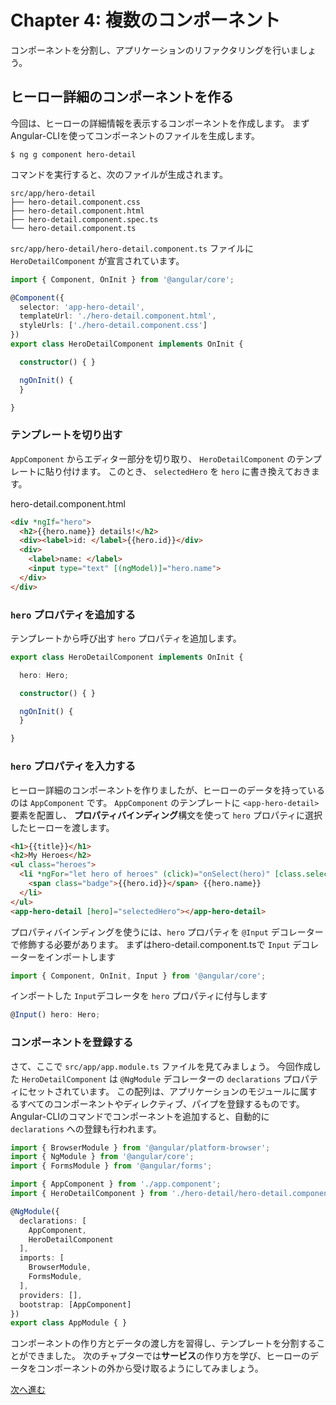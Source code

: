 # Chapter 4: 複数のコンポーネント

コンポーネントを分割し、アプリケーションのリファクタリングを行いましょう。

## ヒーロー詳細のコンポーネントを作る

今回は、ヒーローの詳細情報を表示するコンポーネントを作成します。
まずAngular-CLIを使ってコンポーネントのファイルを生成します。

```
$ ng g component hero-detail
```

コマンドを実行すると、次のファイルが生成されます。

```
src/app/hero-detail
├── hero-detail.component.css
├── hero-detail.component.html
├── hero-detail.component.spec.ts
└── hero-detail.component.ts
```

`src/app/hero-detail/hero-detail.component.ts` ファイルに `HeroDetailComponent` が宣言されています。 

```ts
import { Component, OnInit } from '@angular/core';

@Component({
  selector: 'app-hero-detail',
  templateUrl: './hero-detail.component.html',
  styleUrls: ['./hero-detail.component.css']
})
export class HeroDetailComponent implements OnInit {

  constructor() { }

  ngOnInit() {
  }

}
```

### テンプレートを切り出す

`AppComponent` からエディター部分を切り取り、 `HeroDetailComponent` のテンプレートに貼り付けます。
このとき、 `selectedHero` を `hero` に書き換えておきます。

hero-detail.component.html 
```html
<div *ngIf="hero">
  <h2>{{hero.name}} details!</h2>
  <div><label>id: </label>{{hero.id}}</div>
  <div>
    <label>name: </label>
    <input type="text" [(ngModel)]="hero.name">
  </div>
</div>
```

### `hero` プロパティを追加する

テンプレートから呼び出す `hero` プロパティを追加します。

```ts
export class HeroDetailComponent implements OnInit {

  hero: Hero;

  constructor() { }

  ngOnInit() {
  }

}
```

### `hero` プロパティを入力する

ヒーロー詳細のコンポーネントを作りましたが、ヒーローのデータを持っているのは `AppComponent` です。
`AppComponent` のテンプレートに `<app-hero-detail>` 要素を配置し、
**プロパティバインディング**構文を使って `hero` プロパティに選択したヒーローを渡します。

```html
<h1>{{title}}</h1>
<h2>My Heroes</h2>
<ul class="heroes">
  <li *ngFor="let hero of heroes" (click)="onSelect(hero)" [class.selected]="hero === selectedHero">
    <span class="badge">{{hero.id}}</span> {{hero.name}}
  </li>
</ul>
<app-hero-detail [hero]="selectedHero"></app-hero-detail>
```

プロパティバインディングを使うには、`hero` プロパティを `@Input` デコレーターで修飾する必要があります。
まずはhero-detail.component.tsで `Input` デコレーターをインポートします

```ts
import { Component, OnInit, Input } from '@angular/core';
```

インポートした `Input`デコレータを `hero` プロパティに付与します

```ts
@Input() hero: Hero;
```

### コンポーネントを登録する

さて、ここで `src/app/app.module.ts` ファイルを見てみましょう。
今回作成した `HeroDetailComponent` は `@NgModule` デコレーターの `declarations` プロパティにセットされています。 
この配列は、アプリケーションのモジュールに属するすべてのコンポーネントやディレクティブ、パイプを登録するものです。
Angular-CLIのコマンドでコンポーネントを追加すると、自動的に `declarations` への登録も行われます。

```ts
import { BrowserModule } from '@angular/platform-browser';
import { NgModule } from '@angular/core';
import { FormsModule } from '@angular/forms';

import { AppComponent } from './app.component';
import { HeroDetailComponent } from './hero-detail/hero-detail.component';

@NgModule({
  declarations: [
    AppComponent,
    HeroDetailComponent
  ],
  imports: [
    BrowserModule,
    FormsModule,
  ],
  providers: [],
  bootstrap: [AppComponent]
})
export class AppModule { }
```

コンポーネントの作り方とデータの渡し方を習得し、テンプレートを分割することができました。
次のチャプターでは**サービス**の作り方を学び、ヒーローのデータをコンポーネントの外から受け取るようにしてみましょう。

[次へ進む](../ch-5/README.md)
